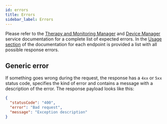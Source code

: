 ```yaml
---
id: errors
title: Errors
sidebar_label: Errors
---
```




Please refer to the [Therapy and Monitoring Manager][mia-therapy-and-monitoring-manager-usage] and [Device Manager][mia-device-manager] service documentation for a complete list of expected errors. In the [Usage section][mia-therapy-and-monitoring-manager-usage] of the documentation for each endpoint is provided a list with all possible response errors.


## Generic error

If something goes wrong during the request, the response has a `4xx` or `5xx` status code, specifies the kind of error and contains a message with a description of the error. The response payload looks like this:

```json
{
  "statusCode": "400",
  "error": "Bad request",
  "message": "Exception description"
}
```


[mia-therapy-and-monitoring-manager-usage]: /runtime_suite/therapy-and-monitoring-manager/10_overview.md
[mia-device-manager]: /runtime_suite/device-manager/10_overview.md
